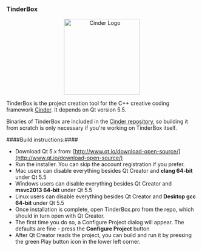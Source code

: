 ### TinderBox

<p align="center">
  <img src="https://github.com/cinder/TinderBox/blob/master/icons/TinderBox.png" alt="Cinder Logo" width="200" height="auto"/>
</p>

TinderBox is the project creation tool for the C++ creative coding framework [Cinder](https://libcinder.org). It depends on Qt version 5.5.

Binaries of TinderBox are included in the [Cinder repository](https://github.com/cinder/Cinder), so building it from scratch is only necessary if you're working on TinderBox itself.

####Build instructions:####
* Download Qt 5.x from: [http://www.qt.io/download-open-source/](http://www.qt.io/download-open-source/)
* Run the installer. You can skip the account registration if you prefer.
* Mac users can disable everything besides Qt Creator and **clang 64-bit** under Qt 5.5
* Windows users can disable everything besides Qt Creator and **msvc2013 64-bit** under Qt 5.5
* Linux users can disable everything besides Qt Creator and **Desktop gcc 64-bit** under Qt 5.5
* Once installation is complete, open TinderBox.pro from the repo, which should in turn open with Qt Creator.
* The first time you do so, a Configure Project dialog will appear. The defaults are fine - press the **Configure Project** button
* After Qt Creator reads the project, you can build and run it by pressing the green Play button icon in the lower left corner.
